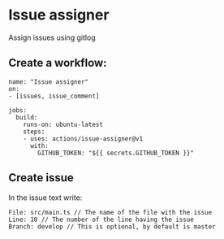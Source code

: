 # Issue assigner

Assign issues using gitlog

## Create a workflow:
```
name: "Issue assigner"
on: 
- [issues, issue_comment]

jobs:
  build:
    runs-on: ubuntu-latest
    steps:
    - uses: actions/issue-assigner@v1
      with:
        GITHUB_TOKEN: "${{ secrets.GITHUB_TOKEN }}"
```

## Create issue
In the issue text write:
```
File: src/main.ts // The name of the file with the issue
Line: 10 // The number of the line having the issue
Branch: develop // This is optional, by default is master
```